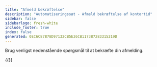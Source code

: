 ```yaml
---
title: "Afmeld bekræftelse"
description: "Automatiseringssæt - Afmeld bekræftelse af kontortid"
sidebar: false
sidebarlogo: fresh-white
include_footer: true
index: false
generated: 0EC6C87878D97132CB5E26CB117387283315219D
---
```


Brug venligst nedenstående spørgsmål til at bekræfte din afmelding.

{{<questions name="/content/da/office-hours/unregister-confirm.json" completed="Tak, fordi du udfyldte bekræftelsen om afregistrering" shownavigationbuttons="false" locale="da">}}
